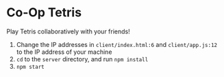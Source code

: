 # Co-Op Tetris

Play Tetris collaboratively with your friends!

1. Change the IP addresses in `client/index.html:6` and `client/app.js:12` to the IP address of your machine
1. `cd` to the `server` directory, and run `npm install`
1. `npm start`
